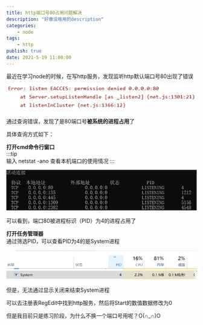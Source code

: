 ```yaml
---
title: http端口号80占用问题解决
description: "好像没啥用的description"
categories:
    - node
tags:
    - http
publish: true
date: 2021-5-19 11:00:00
---
```

最近在学习node的时候，在写http服务，发现监听http默认端口号80出现了错误  

![avatar](./1.png)  

通过查询错误，发现了是80端口号**被系统的进程占用**了  

具体查询方式如下：  

**打开cmd命令行窗口**  
:::tip  
输入 netstat -ano 查看本机端口的使用情况
:::  
  
![avatar](./2.png)  

可以看到，端口80被进程标识（PID）为4的进程占用了  

**打开任务管理器**  
通过筛选PID，可以查看PID为4的是System进程  

![avatar](./3.png)  

但是，无法通过显示关闭来结束System进程  

可以去注册表RegEdit中找到http服务，然后将Start的数值数据修改为0

但是我目前只是练习阶段，为什么不换一个端口号用呢？O(∩_∩)O


